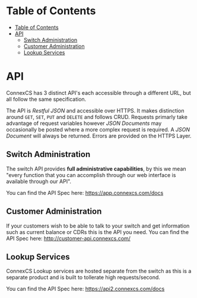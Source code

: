 # Table of Contents

* [Table of Contents](#table-of-contents)
* [API](#api)
   * [Switch Administration](#switch-administration)
   * [Customer Administration](#customer-administration)
   * [Lookup Services](#lookup-services)

# API
ConnexCS has 3 distinct API's each accessible through a different URL, but all follow the same specification.

The API is _Restful JSON_ and accessible over HTTPS. It makes distinction around `GET`, `SET`, `PUT` and `DELETE` and follows CRUD. Requests primarly take advantage of request variables however _JSON Documents_ may occasionally be posted where a more complex request is required. A _JSON Document_ will always be returned. Errors are provided on the HTTPS Layer.

## Switch Administration
The switch API provides **full administrative capabilities**, by this we mean "every function that you can accomplish through our web interface is available through our API".

You can find the API Spec here: <https://app.connexcs.com/docs>

## Customer Administration
If your customers wish to be able to talk to your switch and get information such as current balance or CDRs this is the API you need.
You can find the API Spec here: <http://customer-api.connexcs.com/>


## Lookup Services
ConnexCS Lookup services are hosted separate from the switch as this is a separate product and is built to tollerate high requests/second.

You can find the API Spec here: <https://api2.connexcs.com/docs>
